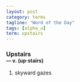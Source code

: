 ```yaml
---
layout: post
category: terms
tagline: "Word of the Day"
tags: [alpha_u]
term: upstairs
---
```


<h3>Upstairs<br/> <small>&mdash; v. (up<span>&middot;</span>stairs)</small></h3>
<p><ol>
<li>skyward gazes</li>
</ol></p>
